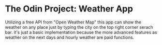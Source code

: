 # The Odin Project: Weather App

Utilizing a free API from "Open Weather Map" this app can show the weather on any place just by typing 
the city on the top right corner serach bar. it's just a basic implementation because the more advanced features
as weather on the next days and hourly weather are paid functions.
